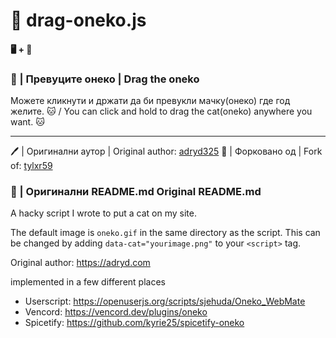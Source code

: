 # 🐾 drag-oneko.js

#### 🖥️ + 📱

### 🐾 | Превуците онеко | Drag the oneko

Можете кликнути и држати да би превукли мачку(онеко) где год желите. 🐱
/
You can click and hold to drag the cat(oneko) anywhere you want. 🐱

---

🖊 | Оригинални аутор | Original author: [adryd325](https://github.com/adryd325/oneko.js)
🔀 | Форковано од | Fork of: [tylxr59](https://github.com/tylxr59/oneko.js/)

### 📜 | Оригинални README.md Original README.md

A hacky script I wrote to put a cat on my site.

The default image is `oneko.gif` in the same directory as the script. This can be changed by adding `data-cat="yourimage.png"` to your `<script>` tag.

Original author: https://adryd.com

implemented in a few different places
  - Userscript: https://openuserjs.org/scripts/sjehuda/Oneko_WebMate
  - Vencord: https://vencord.dev/plugins/oneko
  - Spicetify: https://github.com/kyrie25/spicetify-oneko
